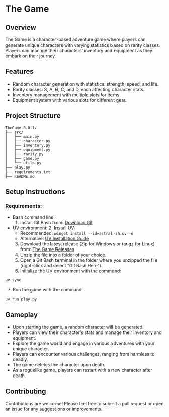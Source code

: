 # The Game

## Overview
The Game is a character-based adventure game where players can generate unique characters with varying statistics based on rarity classes. Players can manage their characters' inventory and equipment as they embark on their journey.

## Features
- Random character generation with statistics: strength, speed, and life.
- Rarity classes: S, A, B, C, and D, each affecting character stats.
- Inventory management with multiple slots for items.
- Equipment system with various slots for different gear.

## Project Structure
```
TheGame-0.0.1/
├── src/
│   ├── main.py
│   ├── character.py
│   ├── inventory.py
│   ├── equipment.py
│   ├── rarity.py
│   ├── game.py
│   └── utils.py
├── play.py
├── requirements.txt
├── README.md
```

## Setup Instructions
### Requirements:
- Bash command line:
  1. Install Git Bash from: [Download Git](https://git-scm.com/downloads)
- UV environment:
  2. Install UV:
     - Recommended: `winget install --id=astral-sh.uv -e`
     - Alternative: [UV Installation Guide](https://docs.astral.sh/uv/getting-started/installation/)
  3. Download the latest release (Zip for Windows or tar.gz for Linux) from: [The Game Releases](https://github.com/astral-sh/TheGame/releases)
  4. Unzip the file into a folder of your choice.
  5. Open a Git Bash terminal in the folder where you unzipped the file (right-click and select "Git Bash Here").
  6. Initialize the UV environment with the command:
```bash
uv sync
```
  7. Run the game with the command:
```bash
uv run play.py
```


## Gameplay
- Upon starting the game, a random character will be generated.
- Players can view their character's stats and manage their inventory and equipment.
- Explore the game world and engage in various adventures with your unique character.
- Players can encounter various challenges, ranging from harmless to deadly.
- The game deletes the character upon death.
- As a roguelike game, players can restart with a new character after death.

## Contributing
Contributions are welcome! Please feel free to submit a pull request or open an issue for any suggestions or improvements.
